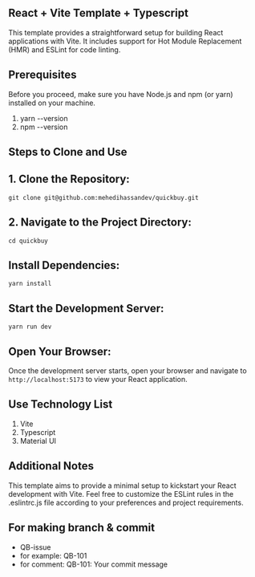 ## React + Vite Template + Typescript

This template provides a straightforward setup for building React applications with Vite. It includes support for Hot Module Replacement (HMR) and ESLint for code linting.

## Prerequisites

Before you proceed, make sure you have Node.js and npm (or yarn) installed on your machine.

1. yarn --version
2. npm --version

## Steps to Clone and Use

## 1. Clone the Repository:

`git clone git@github.com:mehedihassandev/quickbuy.git`

## 2. Navigate to the Project Directory:

`cd quickbuy`

## Install Dependencies:

`yarn install`

## Start the Development Server:

`yarn run dev`

## Open Your Browser:

Once the development server starts, open your browser and navigate to `http://localhost:5173` to view your React application.

## Use Technology List

1. Vite
2. Typescript
3. Material UI

## Additional Notes

This template aims to provide a minimal setup to kickstart your React development with Vite.
Feel free to customize the ESLint rules in the .eslintrc.js file according to your preferences and project requirements.

## For making branch & commit

- QB-issue
- for example: QB-101
- for comment: QB-101: Your commit message
